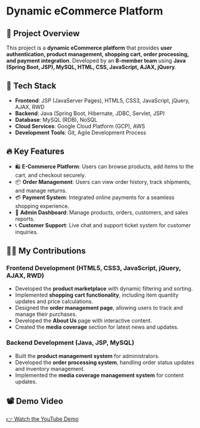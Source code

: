 # Dynamic eCommerce Platform

## 🌟 Project Overview
This project is a **dynamic eCommerce platform** that provides **user authentication, product management, shopping cart, order processing, and payment integration**. Developed by an **8-member team** using **Java (Spring Boot, JSP), MySQL, HTML, CSS, JavaScript, AJAX, jQuery**.


## 🚀 Tech Stack
- **Frontend**: JSP (JavaServer Pages), HTML5, CSS3, JavaScript, jQuery, AJAX, RWD
- **Backend**: Java (Spring Boot, Hibernate, JDBC, Servlet, JSP)
- **Database**: MySQL (RDB), NoSQL
- **Cloud Services**: Google Cloud Platform (GCP), AWS
- **Development Tools**: Git, Agile Development Process

## 🔥 Key Features
- 🛍️ **E-Commerce Platform**: Users can browse products, add items to the cart, and checkout securely.
- 📦 **Order Management**: Users can view order history, track shipments, and manage returns.
- 💳 **Payment System**: Integrated online payments for a seamless shopping experience.
- 🔧 **Admin Dashboard**: Manage products, orders, customers, and sales reports.
- 📞 **Customer Support**: Live chat and support ticket system for customer inquiries.

## 👨‍💻 My Contributions
### **Frontend Development (HTML5, CSS3, JavaScript, jQuery, AJAX, RWD)**
- Developed the **product marketplace** with dynamic filtering and sorting.
- Implemented **shopping cart functionality**, including item quantity updates and price calculations.
- Designed the **order management page**, allowing users to track and manage their purchases.
- Developed the **About Us** page with interactive content.
- Created the **media coverage** section for latest news and updates.

### **Backend Development (Java, JSP, MySQL)**
- Built the **product management system** for administrators.
- Developed the **order processing system**, handling order status updates and inventory management.
- Implemented the **media coverage management system** for content updates.


## 📽️ Demo Video
[👉 Watch the YouTube Demo](https://youtu.be/hMf2sOkSNbg?si=Hb5rZNibzhNKe3hW&t=1104)
